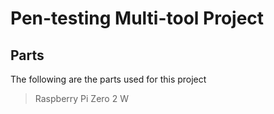 # Pen-testing Multi-tool Project
## Parts
The following are the parts used for this project
>Raspberry Pi Zero 2 W
